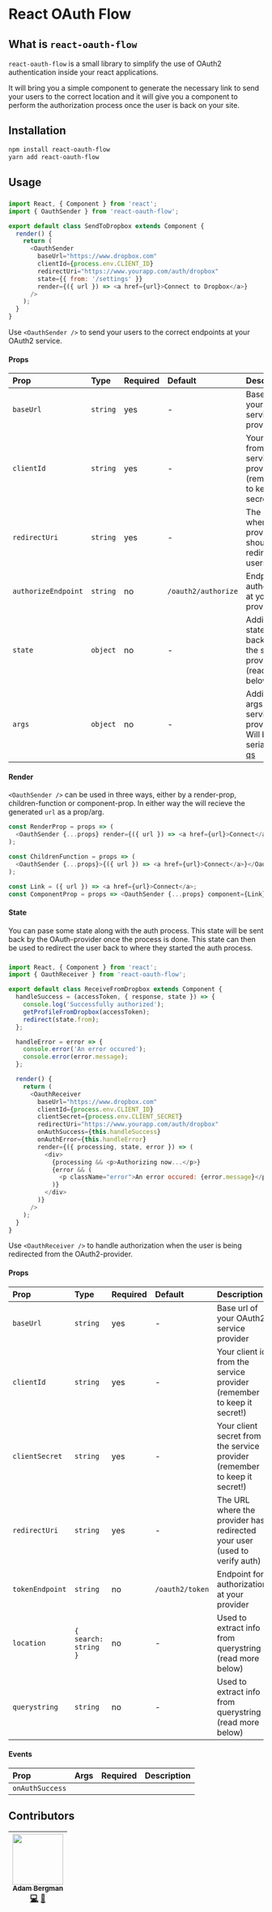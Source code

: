 # React OAuth Flow

<!-- START doctoc generated TOC please keep comment here to allow auto update -->

<!-- DON'T EDIT THIS SECTION, INSTEAD RE-RUN doctoc TO UPDATE -->

<!-- END doctoc generated TOC please keep comment here to allow auto update -->

## What is `react-oauth-flow`

`react-oauth-flow` is a small library to simplify the use of OAuth2
authentication inside your react applications.

It will bring you a simple component to generate the necessary link to send your
users to the correct location and it will give you a component to perform the
authorization process once the user is back on your site.

## Installation

```sh
npm install react-oauth-flow
yarn add react-oauth-flow
```

## Usage

### <OauthSender />

```js
import React, { Component } from 'react';
import { OauthSender } from 'react-oauth-flow';

export default class SendToDropbox extends Component {
  render() {
    return (
      <OauthSender
        baseUrl="https://www.dropbox.com"
        clientId={process.env.CLIENT_ID}
        redirectUri="https://www.yourapp.com/auth/dropbox"
        state={{ from: '/settings' }}
        render={({ url }) => <a href={url}>Connect to Dropbox</a>}
      />
    );
  }
}
```

Use `<OauthSender />` to send your users to the correct endpoints at your OAuth2
service.

#### Props

| Prop                | Type     | Required | Default             | Description                                                                                        |
| :------------------ | :------- | :------- | :------------------ | :------------------------------------------------------------------------------------------------- |
| `baseUrl`           | `string` | yes      | -                   | Base url of your OAuth2 service provider                                                           |
| `clientId`          | `string` | yes      | -                   | Your client id from the service provider (remember to keep it secret!)                             |
| `redirectUri`       | `string` | yes      | -                   | The URL where the provider should redirect your users back                                         |
| `authorizeEndpoint` | `string` | no       | `/oauth2/authorize` | Endpoint for authorization at your provider                                                        |
| `state`             | `object` | no       | -                   | Additional state to get back from the service provider (read more below)                           |
| `args`              | `object` | no       | -                   | Additional args to send service provider. Will be serialized by [qs](https://github.com/ljharb/qs) |

#### Render

`<OauthSender />` can be used in three ways, either by a render-prop,
children-function or component-prop. In either way the will recieve the
generated `url` as a prop/arg.

```js
const RenderProp = props => (
  <OauthSender {...props} render={({ url }) => <a href={url}>Connect</a>} />
);

const ChildrenFunction = props => (
  <OauthSender {...props}>{({ url }) => <a href={url}>Connect</a>}</OauthSender>
);

const Link = ({ url }) => <a href={url}>Connect</a>;
const ComponentProp = props => <OauthSender {...props} component={Link} />;
```

#### State

You can pase some state along with the auth process. This state will be sent
back by the OAuth-provider once the process is done. This state can then be used
to redirect the user back to where they started the auth process.

### <OauthReceiver />

```js
import React, { Component } from 'react';
import { OauthReceiver } from 'react-oauth-flow';

export default class ReceiveFromDropbox extends Component {
  handleSuccess = (accessToken, { response, state }) => {
    console.log('Successfully authorized');
    getProfileFromDropbox(accessToken);
    redirect(state.from);
  };

  handleError = error => {
    console.error('An error occured');
    console.error(error.message);
  };

  render() {
    return (
      <OauthReceiver
        baseUrl="https://www.dropbox.com"
        clientId={process.env.CLIENT_ID}
        clientSecret={process.env.CLIENT_SECRET}
        redirectUri="https://www.yourapp.com/auth/dropbox"
        onAuthSuccess={this.handleSuccess}
        onAuthError={this.handleError}
        render={({ processing, state, error }) => (
          <div>
            {processing && <p>Authorizing now...</p>}
            {error && (
              <p className="error">An error occured: {error.message}</p>
            )}
          </div>
        )}
      />
    );
  }
}
```

Use `<OauthReceiver />` to handle authorization when the user is being
redirected from the OAuth2-provider.

#### Props

| Prop            | Type                 | Required | Default         | Description                                                                |
| :-------------- | :------------------- | :------- | :-------------- | :------------------------------------------------------------------------- |
| `baseUrl`       | `string`             | yes      | -               | Base url of your OAuth2 service provider                                   |
| `clientId`      | `string`             | yes      | -               | Your client id from the service provider (remember to keep it secret!)     |
| `clientSecret`  | `string`             | yes      | -               | Your client secret from the service provider (remember to keep it secret!) |
| `redirectUri`   | `string`             | yes      | -               | The URL where the provider has redirected your user (used to verify auth)  |
| `tokenEndpoint` | `string`             | no       | `/oauth2/token` | Endpoint for authorization at your provider                                |
| `location`      | `{ search: string }` | no       | -               | Used to extract info from querystring (read more below)                    |
| `querystring`   | `string`             | no       | -               | Used to extract info from querystring (read more below)                    |

#### Events

| Prop            | Args | Required | Description |
| :-------------- | :--- | :------- | :---------- |
| `onAuthSuccess` |      |          |             |

## Contributors

<!-- ALL-CONTRIBUTORS-LIST:START - Do not remove or modify this section -->
<!-- prettier-ignore -->
| [<img src="https://avatars1.githubusercontent.com/u/13746650?v=4" width="100px;"/><br /><sub><b>Adam Bergman</b></sub>](http://fransvilhelm.com)<br />[💻](https://github.com/adambrgmn/react-oauth-flow/commits?author=adambrgmn "Code") [📖](https://github.com/adambrgmn/react-oauth-flow/commits?author=adambrgmn "Documentation") |
| :---: |
<!-- ALL-CONTRIBUTORS-LIST:END -->
